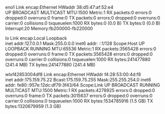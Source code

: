 eno1      Link encap:Ethernet  HWaddr 38:d5:47:af:52:e4  
          UP BROADCAST MULTICAST  MTU:1500  Metric:1
          RX packets:0 errors:0 dropped:0 overruns:0 frame:0
          TX packets:0 errors:0 dropped:0 overruns:0 carrier:0
          collisions:0 txqueuelen:1000 
          RX bytes:0 (0.0 B)  TX bytes:0 (0.0 B)
          Interrupt:20 Memory:fb200000-fb220000 

lo        Link encap:Local Loopback  
          inet addr:127.0.0.1  Mask:255.0.0.0
          inet6 addr: ::1/128 Scope:Host
          UP LOOPBACK RUNNING  MTU:65536  Metric:1
          RX packets:3565428 errors:0 dropped:0 overruns:0 frame:0
          TX packets:3565428 errors:0 dropped:0 overruns:0 carrier:0
          collisions:0 txqueuelen:1000 
          RX bytes:241477880 (241.4 MB)  TX bytes:241477880 (241.4 MB)

wlxf42853004df8 Link encap:Ethernet  HWaddr f4:28:53:00:4d:f8  
          inet addr:175.159.75.22  Bcast:175.159.75.255  Mask:255.255.254.0
          inet6 addr: fe80::957e:12dc:df79:3f43/64 Scope:Link
          UP BROADCAST RUNNING MULTICAST  MTU:1500  Metric:1
          RX packets:4278925 errors:0 dropped:0 overruns:0 frame:0
          TX packets:3015637 errors:0 dropped:0 overruns:0 carrier:0
          collisions:0 txqueuelen:1000 
          RX bytes:1534785916 (1.5 GB)  TX bytes:1320679959 (1.3 GB)

